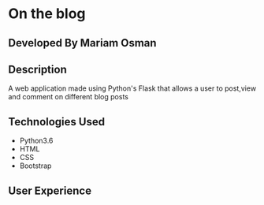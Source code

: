 # On the blog

## Developed By Mariam Osman

## Description
A web application made using Python's Flask that allows a user to post,view and comment on different blog posts



## Technologies Used
* Python3.6
* HTML
* CSS
* Bootstrap

## User Experience









